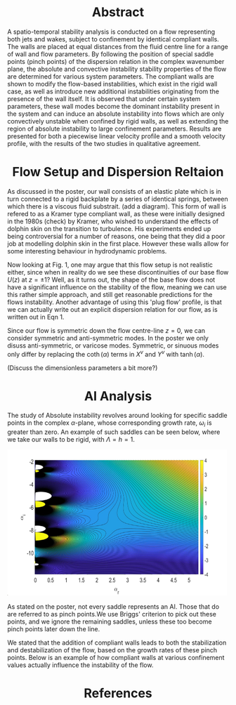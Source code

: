 <script src="https://cdn.mathjax.org/mathjax/latest/MathJax.js?config=TeX-AMS-MML_HTMLorMML" type="text/javascript"></script>

<h1> </h1>
<h1 style="text-align: center;"> Abstract </h1>
A spatio-temporal stability analysis is conducted on a flow representing both jets and wakes, subject to confinement by identical compliant walls. The walls are placed at equal distances from the fluid centre line for a range of wall and flow parameters. By following the position of special saddle points (pinch points) of the dispersion relation in the complex wavenumber plane, the absolute and convective instability stability properties of the flow are determined for various system parameters. The compliant walls are shown to modify the flow-based instabilities, which exist in the rigid wall case, as well as introduce new additional instabilities originating from the presence of the wall itself. It is observed that under certain system parameters, these wall modes become the dominant instability present in the system and can induce an absolute instability into flows which are only convectively unstable when confined by rigid walls, as well as extending the region of absolute instability to large confinement parameters. Results are presented for both a piecewise linear velocity profile and a smooth velocity profile, with the results of the two studies in qualitative agreement. 
<h1> </h1> 

<h1 style="text-align: center;"> Flow Setup and Dispersion Reltaion </h1>

As discussed in the poster, our wall consists of an elastic plate which is in turn connected to a rigid backplate by a series of identical springs, between which there is a viscous fluid substrait. (add a diagram). This form of wall is refered to as a Kramer type compliant wall, as these were initially designed in the 1980s (check) by Kramer, who wished to understand the effects of dolphin skin on the transition to turbulence. His experiments ended up being controversial for a number of reasons, one being that they did a poor job at modelling dolphin skin in the first place. However these walls allow for some interesting behaviour in hydrodynamic problems. 

Now looking at Fig. 1, one may argue that this flow setup is not realistic either, since when in reality do we see these discontinuities of our base flow $U(z)$ at $z = \pm 1$? Well, as it turns out, the shape of the base flow does not have a significant influence on the stability of the flow, meaning we can use this rather simple approach, and still get reasonable predictions for the flows instability. Another advantage of using this 'plug flow' profile, is that we can actually write out an explicit dispersion relation for our flow, as is written out in Eqn 1. 

Since our flow is symmetric down the flow centre-line $z = 0$, we can consider symmetric and anti-symmetric modes. In the poster we only disuss anti-symmetric, or varicose modes. Symmetric, or sinuous modes only differ by replacing the $\coth(\alpha)$ terms in $X^{v}$ and $Y^{v}$ with $\tanh(\alpha)$. 

(Discuss the dimensionless parameters a bit more?)
<h1> </h1>
<h1 style="text-align: center;"> AI Analysis </h1>

The study of Absolute instability revolves around looking for specific saddle points in the complex $\alpha$-plane, whose corresponding growth rate, $\omega_{i}$ is greater than zero. An example of such saddles can be seen below, where we take our walls to be rigid, with $\Lambda=h=1$. 

<!-- [alt text](Merge_saddles.jpg) -->
<img style="text-align:center;" src="Merge_saddles.jpg" alt="Pinch points in the complex wavenumber plane." width="500" height="333">

As stated on the poster, not every saddle represents an AI. Those that do are referred to as pinch points.We use Briggs' criterion to pick out these points, and we ignore the remaining saddles, unless these too become pinch points later down the line. 

We stated that the addition of compliant walls leads to both the stabilization and destabilization of the flow, based on the growth rates of these pinch points. Below is an example of how compliant walls at various confinement values actually influence the instability of the flow.   

<h1> </h1>
<h1 style="text-align: center;"> References </h1>
<!-- a note on the nondimensionalisation  -->

